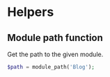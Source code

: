 # Helpers

## Module path function

Get the path to the given module.

```php
$path = module_path('Blog');
```
